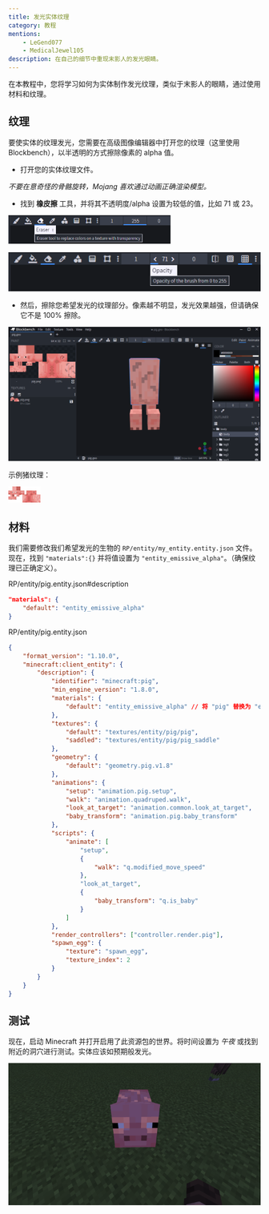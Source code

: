 ```yaml
---
title: 发光实体纹理
category: 教程
mentions:
    - LeGend077
    - MedicalJewel105
description: 在自己的细节中重现末影人的发光眼睛。
---
```


在本教程中，您将学习如何为实体制作发光纹理，类似于末影人的眼睛，通过使用材料和纹理。

## 纹理

要使实体的纹理发光，您需要在高级图像编辑器中打开您的纹理（这里使用 Blockbench），以半透明的方式擦除像素的 alpha 值。

- 打开您的实体纹理文件。

 _不要在意奇怪的骨骼旋转，Mojang 喜欢通过动画正确渲染模型。_

- 找到 __橡皮擦__ 工具，并将其不透明度/alpha 设置为较低的值，比如 71 或 23。

![](../assets/images/visuals/glowing-texture/eraser.png)

![](../assets/images/visuals/glowing-texture/opacity.png)

- 然后，擦除您希望发光的纹理部分。像素越不明显，发光效果越强，但请确保它不是 100% 擦除。

![](../assets/images/visuals/glowing-texture/erase-pixels.png)

示例猪纹理：

![](../assets/images/visuals/glowing-texture/pig.png)

## 材料

我们需要修改我们希望发光的生物的 `RP/entity/my_entity.entity.json` 文件。现在，找到 `"materials":{}` 并将值设置为 `"entity_emissive_alpha"`。（确保纹理已正确定义）。

<CodeHeader>RP/entity/pig.entity.json#description</CodeHeader>

```json
"materials": {
    "default": "entity_emissive_alpha"
}
```

<Spoiler title="示例猪实体文件">

<CodeHeader>RP/entity/pig.entity.json</CodeHeader>

```json
{
	"format_version": "1.10.0",
	"minecraft:client_entity": {
		"description": {
			"identifier": "minecraft:pig",
			"min_engine_version": "1.8.0",
			"materials": {
				"default": "entity_emissive_alpha" // 将 "pig" 替换为 "entity_emissive_alpha"
			},
			"textures": {
				"default": "textures/entity/pig/pig",
				"saddled": "textures/entity/pig/pig_saddle"
			},
			"geometry": {
				"default": "geometry.pig.v1.8"
			},
			"animations": {
				"setup": "animation.pig.setup",
				"walk": "animation.quadruped.walk",
				"look_at_target": "animation.common.look_at_target",
				"baby_transform": "animation.pig.baby_transform"
			},
			"scripts": {
				"animate": [
					"setup",
					{
						"walk": "q.modified_move_speed"
					},
					"look_at_target",
					{
						"baby_transform": "q.is_baby"
					}
				]
			},
			"render_controllers": ["controller.render.pig"],
			"spawn_egg": {
				"texture": "spawn_egg",
				"texture_index": 2
			}
		}
	}
}
```

</Spoiler>

## 测试

现在，启动 Minecraft 并打开启用了此资源包的世界。将时间设置为 _午夜_ 或找到附近的洞穴进行测试。实体应该如预期般发光。

![](../assets/images/visuals/glowing-texture/result.png)